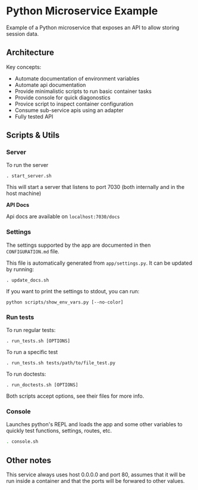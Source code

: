 # Python Microservice Example

Example of a Python microservice that exposes an API to allow storing session data.

## Architecture

Key concepts:

- Automate documentation of environment variables
- Automate api documentation
- Provide minimalistic scripts to run basic container tasks
- Provide console for quick diagonostics
- Provice script to inspect container configuration
- Consume sub-service apis using an adapter
- Fully tested API

## Scripts & Utils

### Server

To run the server

```
. start_server.sh
```

This will start a server that listens to port 7030 (both internally and in the host machine)

**API Docs**

Api docs are available on `localhost:7030/docs`

### Settings

The settings supported by the app are documented in then `CONFIGURATION.md` file. 

This file is automatically generated from `app/settings.py`. It can be updated by running:

```
. update_docs.sh
```

If you want to print the settings to stdout, you can run:

```
python scripts/show_env_vars.py [--no-color]
```

### Run tests

To run regular tests:

```
. run_tests.sh [OPTIONS]
```

To run a specific test

```
. run_tests.sh tests/path/to/file_test.py
```

To run doctests:

```
. run_doctests.sh [OPTIONS]
```

Both scripts accept options, see their files for more info.

### Console

Launches python's REPL and loads the app and some other variables to quickly test functions, settings, routes, etc.

```bash
. console.sh
```

## Other notes

This service always uses host 0.0.0.0 and port 80, assumes that it will be run inside a container and that the ports
will be forwared to other values.
